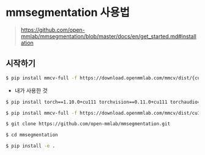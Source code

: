 # mmsegmentation 사용법

> https://github.com/open-mmlab/mmsegmentation/blob/master/docs/en/get_started.md#installation



## 시작하기

```bash
$ pip install mmcv-full -f https://download.openmmlab.com/mmcv/dist/{cu_version}/{torch_version}/index.html
```



* 내가 사용한 것

```bash
$ pip install torch==1.10.0+cu111 torchvision==0.11.0+cu111 torchaudio==0.10.0 -f https://download.pytorch.org/whl/torch_stable.html

$ pip install mmcv-full -f https://download.openmmlab.com/mmcv/dist/cu111/torch1.10/index.html

$ git clone https://github.com/open-mmlab/mmsegmentation.git

$ cd mmsegmentation

$ pip install -e .
```

